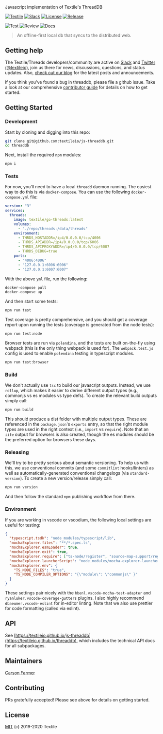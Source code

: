 Javascript implementation of Textile's ThreadDB

[![Textile](https://img.shields.io/badge/made%20by-Textile-informational.svg)](https://textile.io)
[![Slack](https://img.shields.io/badge/slack-slack.textile.io-informational.svg)](https://slack.textile.io)
[![License](https://img.shields.io/github/license/textileio/js-threaddb.svg)](./LICENSE)
[![Release](https://img.shields.io/github/release/textileio/js-threaddb.svg)](https://github.com/textileio/js-threaddb/releases/latest)

![Test](https://github.com/textileio/js-threaddb/workflows/Test/badge.svg)
![Review](https://github.com/textileio/js-threaddb/workflows/Review/badge.svg)
[![Docs](https://github.com/textileio/js-threaddb/workflows/Docs/badge.svg)](https://textileio.github.io/js-threaddb)

> An offline-first local db that syncs to the distributed web.

## Getting help

The Textile/Threads developers/community are active on [Slack](https://slack.textile.io/) and
[Twitter (@textileio)](https://twitter.com/textileio), join us there for news, discussions,
questions, and status updates. Also, [check out our blog](https://blog.textile.io) for the
latest posts and announcements.

If you think you've found a bug in threaddb, please file a github issue. Take a look at our
comprehensive [contributor guide](#contributing) for details on how to get started.

## Getting Started

### Development

Start by cloning and digging into this repo:

```bash
git clone git@github.com:textileio/js-threaddb.git
cd threaddb
```

Next, install the required `npm` modules:

```bash
npm i
```

### Tests

For now, you'll need to have a local `threadd` daemon running. The easiest way to do this is via
`docker-compose`. You can use the following `docker-compose.yml` file:

```yml
version: "3"
services:
  threads:
    image: textile/go-threads:latest
    volumes:
      - "./repo/threads:/data/threads"
    environment:
      - THRDS_HOSTADDR=/ip4/0.0.0.0/tcp/4006
      - THRDS_APIADDR=/ip4/0.0.0.0/tcp/6006
      - THRDS_APIPROXYADDR=/ip4/0.0.0.0/tcp/6007
      - THRDS_DEBUG=true
    ports:
      - "4006:4006"
      - "127.0.0.1:6006:6006"
      - "127.0.0.1:6007:6007"
```

With the above `yml` file, run the following:

```bash
docker-compose pull
docker-compose up
```

And then start some tests:

```bash
npm run test
```

Test coverage is pretty comprehensive, and you should get a coverage report upon running the tests
(coverage is generated from the node tests):

```bash
npm run test:node
```

Browser tests are run via `polendina`, and the tests are built on-the-fly using webpack (this is
the only thing webpack is used for). The `webpack.test.js` config is used to enable `polendina`
testing in typescript modules.

```bash
npm run test:browser
```

### Build

We don't actually use `tsc` to build our javascript outputs. Instead, we use `rollup`, which
makes it easier to derive different output types (e.g., commonjs vs es modules vs type defs). To
create the relevant build outputs simply call:

```bash
npm run build
```

This should produce a dist folder with multiple output types. These are referenced in the
`package.json`'s `exports` entry, so that the right module types are used in the right context
(i.e., `import` vs `require`). Note that an `iife` output for browsers is also created, though
the es modules should be the preferred option for browsers these days.

### Releasing

We'll try to be pretty serious about semantic versioning. To help us with this, we use conventional
commits (and some `commitlint` hooks/linters) as well as automatically-generated conventional
changelogs (via `standard-version`). To create a new version/release simply call:

```bash
npm run version
```

And then follow the standard `npm` publishing workflow from there.

### Environment

If you are working in vscode or vscodium, the following local settings are useful for testing:

```json
{
  "typescript.tsdk": "node_modules/typescript/lib",
  "mochaExplorer.files": "**/*.spec.ts",
  "mochaExplorer.esmLoader": true,
  "mochaExplorer.exit": true,
  "mochaExplorer.require": ["ts-node/register", "source-map-support/register"],
  "mochaExplorer.launcherScript": "node_modules/mocha-explorer-launcher-scripts/nyc",
  "mochaExplorer.env": {
    "TS_NODE_FILES": "true",
    "TS_NODE_COMPILER_OPTIONS": "{\"module\": \"commonjs\" }"
  }
}
```

These settings pair nicely with the `hbenl.vscode-mocha-test-adapter` and
`ryanluker.vscode-coverage-gutters` plugins. I also highly recommend `dbaeumer.vscode-eslint` for
in-editor linting. Note that we also use prettier for code formatting (called via eslint).

## API

See [https://textileio.github.io/js-threaddb](https://textileio.github.io/threaddb), which includes
the technical API docs for all subpackages.

## Maintainers

[Carson Farmer](https://github.com/carsonfarmer)

## Contributing

PRs gratefully accepted! Please see above for details on getting started.

## License

[MIT](./LICENSE) (c) 2019-2020 Textile
